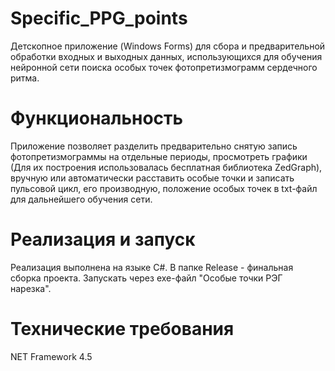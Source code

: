 # Specific_PPG_points
Детскопное приложение (Windows Forms) для сбора и предварительной обработки входных и выходных данных, 
использующихся для обучения нейронной сети поиска особых точек фотопретизмограмм сердечного ритма. 

# Функциональность
Приложение позволяет разделить предварительно снятую запись фотопретизмограммы на отдельные периоды, 
просмотреть графики (Для их построения использовалась бесплатная библиотека ZedGraph), 
вручную или автоматически расставить особые точки и записать пульсовой цикл, его производную, положение особых точек в txt-файл для дальнейшего обучения сети.

# Реализация и запуск
Реализация выполнена на языке C#. В папке Release - финальная сборка проекта. Запускать через exe-файл "Особые точки РЭГ нарезка".

# Технические требования
NET Framework 4.5
